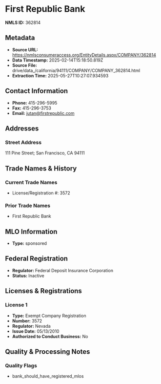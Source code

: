 # First Republic Bank

**NMLS ID:** 362814

## Metadata
- **Source URL:** https://nmlsconsumeraccess.org/EntityDetails.aspx/COMPANY/362814
- **Data Timestamp:** 2025-02-14T15:18:50.819Z
- **Source File:** drive/data_/california/94111/COMPANY/COMPANY_362814.html
- **Extraction Time:** 2025-05-27T10:27:07.934593

## Contact Information
- **Phone:** 415-296-5995
- **Fax:** 415-296-3753
- **Email:** jutan@firstrepublic.com

## Addresses
### Street Address
111 Pine Street; San Francisco, CA 94111

## Trade Names & History
### Current Trade Names
- License/Registration #: 3572

### Prior Trade Names
- First Republic Bank

## MLO Information
- **Type:** sponsored

## Federal Registration
- **Regulator:** Federal Deposit Insurance Corporation
- **Status:** Inactive

## Licenses & Registrations

### License 1
- **Type:** Exempt Company Registration
- **Number:** 3572
- **Regulator:** Nevada
- **Issue Date:** 05/13/2010
- **Authorized to Conduct Business:** No

## Quality & Processing Notes
### Quality Flags
- bank_should_have_registered_mlos
